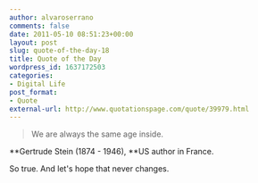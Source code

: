 ```yaml
---
author: alvaroserrano
comments: false
date: 2011-05-10 08:51:23+00:00
layout: post
slug: quote-of-the-day-18
title: Quote of the Day
wordpress_id: 1637172503
categories:
- Digital Life
post_format:
- Quote
external-url: http://www.quotationspage.com/quote/39979.html
---
```


<blockquote>We are always the same age inside.</blockquote>

**Gertrude Stein (1874 - 1946), **US author in France.

So true. And let's hope that never changes.
